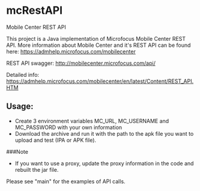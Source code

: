# mcRestAPI
Mobile Center REST API

This project is a Java implementation of Microfocus Mobile Center REST API.
More information about Mobile Center and it's REST API can be found here: https://admhelp.microfocus.com/mobilecenter

REST API swagger:
http://mobilecenter.microfocus.com/api/

Detailed info: https://admhelp.microfocus.com/mobilecenter/en/latest/Content/REST_API.HTM

## Usage:
- Create 3 environment variables MC_URL, MC_USERNAME and MC_PASSWORD with your own information
- Download the archive and run it with the path to the apk file you want to upload and test (IPA or APK file).

###Note
- If you want to use a proxy, update the proxy information in the code and rebuilt the jar file. 

Please see "main" for the examples of API calls.